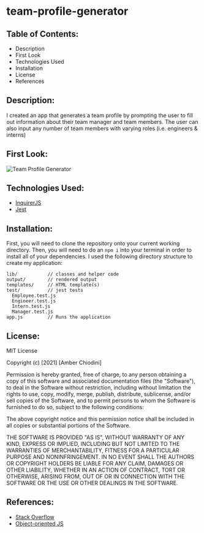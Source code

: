 # team-profile-generator

## Table of Contents: 
* Description 
* First Look 
* Technologies Used
* Installation 
* License 
* References 

## Description:
I created an app that generates a team profile by prompting the user to fill out information about their team manager and team members. The user can also input any number of team members with varying roles (i.e. engineers & interns) 

## First Look: 
![Team Profile Generator](https://user-images.githubusercontent.com/69092983/111232314-dd682a00-85b8-11eb-9631-90d0c0accf78.png)

## Technologies Used:
* [InquirerJS](https://www.npmjs.com/package/inquirer)
* [Jest](https://jestjs.io/) 

## Installation:
First, you will need to clone the repository onto your current working directory. Then, you will need to do an ```npm i``` into your terminal in order to install all of your dependencies. I used the following directory structure to create my application: 

```
lib/           // classes and helper code
output/        // rendered output
templates/     // HTML template(s)
test/          // jest tests
  Employee.test.js
  Engineer.test.js
  Intern.test.js
  Manager.test.js
app.js         // Runs the application
```

## License: 
MIT License

Copyright (c) [2021] [Amber Chiodini]

Permission is hereby granted, free of charge, to any person obtaining a copy
of this software and associated documentation files (the "Software"), to deal
in the Software without restriction, including without limitation the rights
to use, copy, modify, merge, publish, distribute, sublicense, and/or sell
copies of the Software, and to permit persons to whom the Software is
furnished to do so, subject to the following conditions:

The above copyright notice and this permission notice shall be included in all
copies or substantial portions of the Software.

THE SOFTWARE IS PROVIDED "AS IS", WITHOUT WARRANTY OF ANY KIND, EXPRESS OR
IMPLIED, INCLUDING BUT NOT LIMITED TO THE WARRANTIES OF MERCHANTABILITY,
FITNESS FOR A PARTICULAR PURPOSE AND NONINFRINGEMENT. IN NO EVENT SHALL THE
AUTHORS OR COPYRIGHT HOLDERS BE LIABLE FOR ANY CLAIM, DAMAGES OR OTHER
LIABILITY, WHETHER IN AN ACTION OF CONTRACT, TORT OR OTHERWISE, ARISING FROM,
OUT OF OR IN CONNECTION WITH THE SOFTWARE OR THE USE OR OTHER DEALINGS IN THE
SOFTWARE.

## References: 
* [Stack Overflow](https://stackoverflow.com/) 
* [Object-oriented JS](https://developer.mozilla.org/en-US/docs/Learn/JavaScript/Objects/Object-oriented_JS)